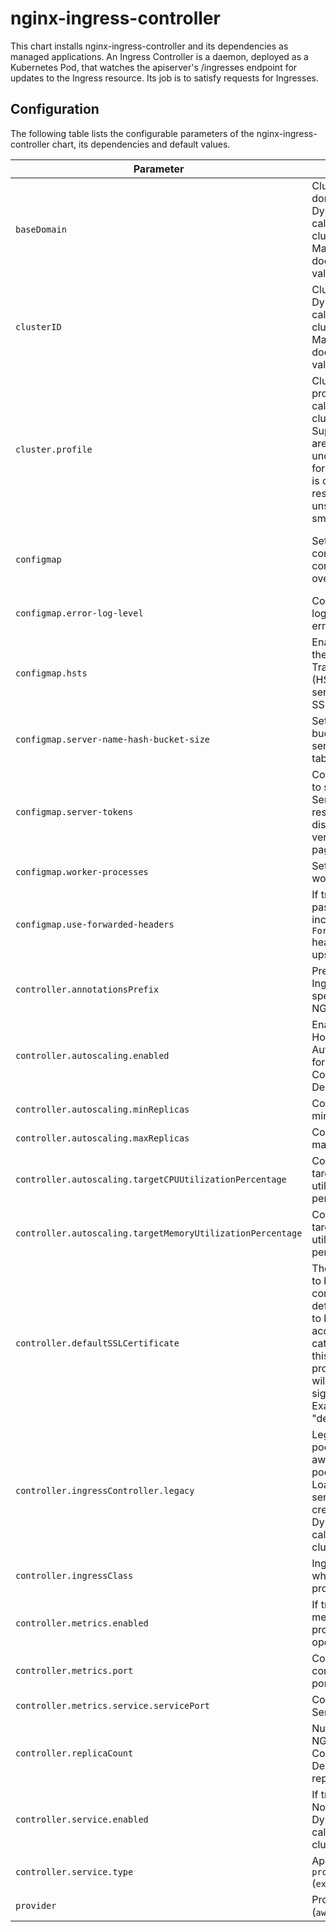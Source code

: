 # nginx-ingress-controller

This chart installs nginx-ingress-controller and its dependencies as managed applications. An Ingress Controller is a daemon, deployed as a Kubernetes Pod, that watches the apiserver's /ingresses endpoint for updates to the Ingress resource. Its job is to satisfy requests for Ingresses.

## Configuration

The following table lists the configurable parameters of the nginx-ingress-controller chart, its dependencies and default values.

Parameter | Description | Default
--- | --- | ---
`baseDomain` | Cluster base domain. Dynamically calculated during cluster creation. Manual change doesn't affect this value | 'uun5a.k8s.ginger.eu-central-1.aws.gigantic.io'
`clusterID` | Cluster ID. Dynamically calculated during cluster creation. Manual change doesn't affect this value | 'uun5a'
`cluster.profile` | Cluster usage profile. Dynamically calculated during cluster creation. Supported values are `null` for undefined, and `1` for extra small. HPA is disabled and resource requests unset for extra small clusters. | `null`
`configmap` | Sets the nginx configmap configuration overrides. | See official docs for nginx [configmap configuration options](https://github.com/kubernetes/ingress-nginx/blob/master/docs/user-guide/nginx-configuration/configmap.md#configuration-options) and their defaults. Built-in overrides are covered below.
`configmap.error-log-level` | Configures the logging level of errors. | "error"
`configmap.hsts` | Enables or disables the HTTP Strict Transport Security (HSTS) header in servers running SSL. | "false"
`configmap.server-name-hash-bucket-size` | Sets the size of the bucket for the server names hash tables. | "1024"
`configmap.server-tokens` | Controlls whether to send NGINX Server header in responses and display NGINX version in error pages. | "false"
`configmap.worker-processes` | Sets the number of worker processes. | "1"
`configmap.use-forwarded-headers` | If true, NGINX passes the incoming `X-Forwarded-*` headers to upstreams. | "true"
`controller.annotationsPrefix` | Prefix of the Ingress annotations specific to the NGINX controller. | `nginx.ingress.kubernetes.io`
`controller.autoscaling.enabled` | Enables or disables Horizontal Pod Autoscaler (HPA) for NGINX Ingress Controller Deployment. | `true`
`controller.autoscaling.minReplicas` | Configures HPA min replicas. | `2`
`controller.autoscaling.maxReplicas` | Configures HPA max replicas. | `20`
`controller.autoscaling.targetCPUUtilizationPercentage` | Configures HPA target CPU utilization percentage. | `50`
`controller.autoscaling.targetMemoryUtilizationPercentage` | Configures HPA target memory utilization percentage. | `50`
`controller.defaultSSLCertificate` | The Secret referred to by this flag contains the default certificate to be used when accessing the catch-all server. If this flag is not provided NGINX will use a self-signed certificate. Example value: "default/foo-tls" | ""
`controller.ingressController.legacy` | Legacy or node pools cluster. On aws provider node pool clusters LoadBalancer service gets created. Dynamically calculated during cluster creation. | `false`
`controller.ingressClass` | Ingress class, which controller processes | `nginx`
`controller.metrics.enabled` | If true, create metrics Service for prometheus-operator support. | `false`
`controller.metrics.port` | Configures container metrics port to be exposed. | `10254`
`controller.metrics.service.servicePort` | Configures metrics Service port. | `9913`
`controller.replicaCount` | Number of initial NGINX Ingress Controller Deployment replicas. | `1`
`controller.service.enabled` | If true, create NodePort Service. Dynamically calculated during cluster creation. | `false`
`controller.service.type` | Applies only to `provider=aws` (`external`/`internal`) | `external`
`provider` | Provider identifier (`aws`/`azure`/`kvm`) | `kvm`
